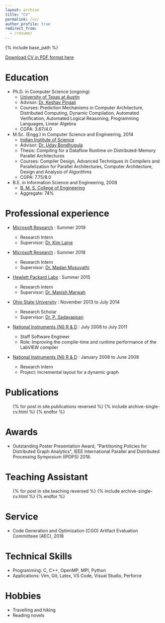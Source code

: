 ```yaml
---
layout: archive
title: "CV"
permalink: /cv/
author_profile: true
redirect_from:
  - /resume/
---
```


{% include base_path %}

[Download CV in PDF format here](https://www.cs.utexas.edu/~roshan/cv.pdf)

Education
======
* Ph.D. in Computer Science (ongoing)
  * [University of Texas at Austin](http://www.cs.utexas.edu/)
  * Advisor: [Dr. Keshav Pingali](http://www.cs.utexas.edu/~pingali/)
  * Courses: Prediction Mechanisms in Computer Architecture, Distributed Computing, Dynamic Compilation, Automated Verification, Automated Logical Reasoning, Programming Languages, Linear Algebra
  * CGPA: 3.67/4.0
* M.Sc. (Engg.) in Computer Science and Engineering, 2014
  * [Indian Institute of Science](http://www.csa.iisc.ernet.in/)
  * Advisor: [Dr. Uday Bondhugula](http://drona.csa.iisc.ernet.in/~uday/)
  * Thesis: Compiling for a Dataflow Runtime on Distributed-Memory Parallel Architectures
  * Courses: Compiler Design, Advanced Techniques in Compilers and Parallelization for Parallel Architectures, Computer Architecture, Design and Analysis of Algorithms
  * CGPA: 7.75/8.0
* B.E. in Information Science and Engineering, 2008
  * [B. M. S. College of Engineering](http://www.bmsce.in/)
  * Aggregate: 74%
  
Professional experience
======
* [Microsoft Research](https://www.microsoft.com/en-us/research/group/cryptography-research/) : Summer 2019
  * Research Intern 
  * Supervisor: [Dr. Kim Laine](http://www.microsoft.com/en-us/research/people/kilai/)

* [Microsoft Research](https://www.microsoft.com/en-us/research/group/research-in-software-engineering-rise/) : Summer 2018
  * Research Intern 
  * Supervisor: [Dr. Madan Musuvathi](http://www.microsoft.com/en-us/research/people/madanm/)

* [Hewlett Packard Labs](https://www.labs.hpe.com/) : Summer 2015
  * Research Intern
  * Supervisor: [Dr. Manish Marwah](http://marwah.org/)

* [Ohio State University](https://cse.osu.edu/) : November 2013 to July 2014
  * Research Scholar
  * Supervisor: [Dr. P. Sadayappan](http://www.cse.ohio-state.edu/~saday/)

* [National Instruments (NI) R & D](http://www.ni.com/) : July 2008 to July 2011
  * Staff Software Engineer
  * Role: Improving the compile-time and runtime performance of the LabVIEW compiler

* [National Instruments (NI) R & D](http://www.ni.com/) : January 2008 to June 2008
  * Research Intern
  * Project: Incremental layout for a dynamic graph
  
Publications
======
  <ul>{% for post in site.publications reversed %}
    {% include archive-single-cv.html %}
  {% endfor %}</ul>

Awards
======
* Outstanding Poster Presentation Award, "Partitioning Policies for Distributed Graph Analytics", IEEE International Parallel and Distributed Processing Symposium (IPDPS) 2018.

Teaching Assistant
======
  <ul>{% for post in site.teaching reversed %}
    {% include archive-single-cv.html %}
  {% endfor %}</ul>

Service
======
* Code Generation and Optimization (CGO) Artifact Evaluation Committeee (AEC), 2018

Technical Skills
======
* Programming: C, C++, OpenMP, MPI, Python
* Applications: Vim, Git, Latex, VS Code, Visual Studio, Perforce

Hobbies
======
* Travelling and hiking
* Reading novels

